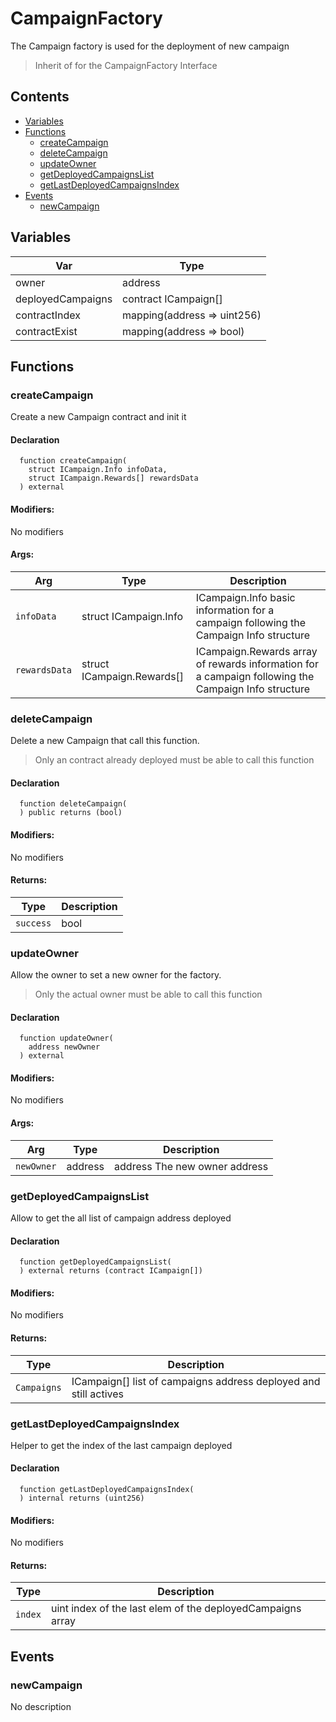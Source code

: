# CampaignFactory


The Campaign factory is used for the deployment of new campaign

> Inherit of for the CampaignFactory Interface

## Contents
<!-- START doctoc generated TOC please keep comment here to allow auto update -->
<!-- DON'T EDIT THIS SECTION, INSTEAD RE-RUN doctoc TO UPDATE -->

- [Variables](#variables)
- [Functions](#functions)
  - [createCampaign](#createcampaign)
  - [deleteCampaign](#deletecampaign)
  - [updateOwner](#updateowner)
  - [getDeployedCampaignsList](#getdeployedcampaignslist)
  - [getLastDeployedCampaignsIndex](#getlastdeployedcampaignsindex)
- [Events](#events)
  - [newCampaign](#newcampaign)

<!-- END doctoc generated TOC please keep comment here to allow auto update -->

## Variables

| Var  | Type |
| ---  | --- |
| owner | address |
| deployedCampaigns | contract ICampaign[] |
| contractIndex | mapping(address => uint256) |
| contractExist | mapping(address => bool) |



## Functions

### createCampaign
Create a new Campaign contract and init it



#### Declaration
```solidity
  function createCampaign(
    struct ICampaign.Info infoData,
    struct ICampaign.Rewards[] rewardsData
  ) external
```

#### Modifiers:
No modifiers

#### Args:
| Arg | Type | Description |
| --- | --- | --- |
|`infoData` | struct ICampaign.Info | ICampaign.Info basic information for a campaign following the Campaign Info structure
|`rewardsData` | struct ICampaign.Rewards[] | ICampaign.Rewards array of rewards information for a campaign following the Campaign Info structure

### deleteCampaign
Delete a new Campaign that call this function.

> Only an contract already deployed must be able to call this function


#### Declaration
```solidity
  function deleteCampaign(
  ) public returns (bool)
```

#### Modifiers:
No modifiers


#### Returns:
| Type | Description |
| --- | --- |
|`success` | bool
### updateOwner
Allow the owner to set a new owner for the factory.

> Only the actual owner must be able to call this function


#### Declaration
```solidity
  function updateOwner(
    address newOwner
  ) external
```

#### Modifiers:
No modifiers

#### Args:
| Arg | Type | Description |
| --- | --- | --- |
|`newOwner` | address | address The new owner address

### getDeployedCampaignsList
Allow to get the all list of campaign address deployed



#### Declaration
```solidity
  function getDeployedCampaignsList(
  ) external returns (contract ICampaign[])
```

#### Modifiers:
No modifiers


#### Returns:
| Type | Description |
| --- | --- |
|`Campaigns` | ICampaign[] list of campaigns address deployed and still actives
### getLastDeployedCampaignsIndex
Helper to get the index of the last campaign deployed



#### Declaration
```solidity
  function getLastDeployedCampaignsIndex(
  ) internal returns (uint256)
```

#### Modifiers:
No modifiers


#### Returns:
| Type | Description |
| --- | --- |
|`index` | uint index of the last elem of the deployedCampaigns array


## Events

### newCampaign
No description




